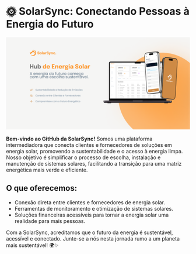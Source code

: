 # 🌞 SolarSync: Conectando Pessoas à Energia do Futuro

![SolarSync Banner](./cover.png)

**Bem-vindo ao GitHub da SolarSync!** Somos uma plataforma intermediadora que conecta clientes e fornecedores de soluções em energia solar, promovendo a sustentabilidade e o acesso à energia limpa. Nosso objetivo é simplificar o processo de escolha, instalação e manutenção de sistemas solares, facilitando a transição para uma matriz energética mais verde e eficiente.

## O que oferecemos:
- Conexão direta entre clientes e fornecedores de energia solar.
- Ferramentas de monitoramento e otimização de sistemas solares.
- Soluções financeiras acessíveis para tornar a energia solar uma realidade para mais pessoas.

Com a SolarSync, acreditamos que o futuro da energia é sustentável, acessível e conectado. Junte-se a nós nesta jornada rumo a um planeta mais sustentável! 🌍✨
